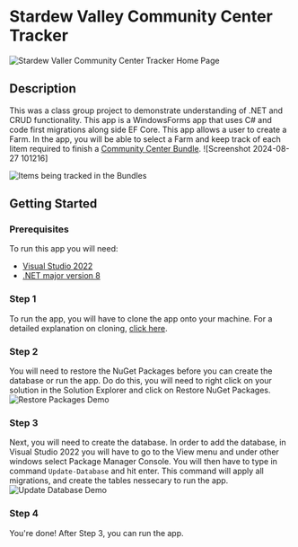 # Stardew Valley Community Center Tracker

![Stardew Valler Community Center Tracker Home Page](https://github.com/user-attachments/assets/d75087b7-4223-4e64-aa55-c946832fcfc1)

## Description
This was a class group project to demonstrate understanding of .NET and CRUD functionality. This app is a WindowsForms app that uses C# and code first migrations along side EF Core. This app allows a user to create a Farm. In the app, you will be able to select a Farm and keep track of each Iitem required to finish a [Community Center Bundle](https://stardewvalleywiki.com/Bundles). ![Screenshot 2024-08-27 101216]

![Items being tracked in the Bundles](https://github.com/user-attachments/assets/c346fbdb-829c-427d-8a4a-a58545196056)

## Getting Started

### Prerequisites
To run this app you will need:
- [Visual Studio 2022](https://visualstudio.microsoft.com/downloads/)
- [.NET major version 8](https://dotnet.microsoft.com/en-us/download/dotnet/8.0)

### Step 1
To run the app, you will have to clone the app onto your machine. For a detailed explanation on cloning, [click here](https://docs.github.com/en/repositories/creating-and-managing-repositories/cloning-a-repository).

### Step 2
You will need to restore the NuGet Packages before you can create the database or run the app. Do do this, you will need to right click on your solution in the Solution Explorer and click on Restore NuGet Packages. 
![Restore Packages Demo](https://github.com/user-attachments/assets/80a86058-c743-495e-99c7-51c0c9fa6f62)


### Step 3
Next, you will need to create the database. In order to add the database, in Visual Studio 2022 you will have to go to the View menu and under other windows select Package Manager Console. You will then have to type in command ```Update-Database``` and hit enter. This command will apply all migrations, and create the tables nessecary to run the app. 
![Update Database Demo](https://github.com/user-attachments/assets/78562f5a-5226-47f4-bec8-ac5953c27302)

### Step 4
You're done! After Step 3, you can run the app. 
